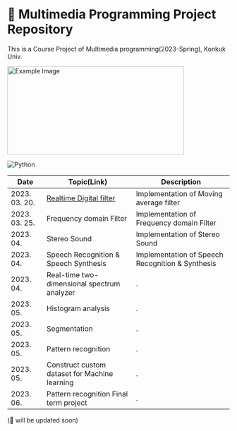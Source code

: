 # 📱 Multimedia Programming Project Repository

This is a Course Project of Multimedia programming(2023-Spring), Konkuk Univ.

<img src="https://user-images.githubusercontent.com/96612168/226812754-edf93c9b-48b0-4235-9ba3-b4877139cab5.png" alt="Example Image" width="400" height="200">


![Python](https://img.shields.io/badge/Python-ecd53f.svg?&style=for-the-badge&logo=Java&logoColor=white)


|Date|Topic(Link)|Description|
|------|---|---|
|2023. 03. 20.|[Realtime Digital filter](https://github.com/versatile0010/Multimedia/tree/main/week3)|Implementation of Moving average filter|
|2023. 03. 25.|Frequency domain Filter|Implementation of Frequency domain Filter|
|2023. 04.|Stereo Sound|Implementation of Stereo Sound|
|2023. 04.|Speech Recognition & Speech Synthesis|Implementation of Speech Recognition & Synthesis|
|2023. 04.|Real-time two-dimensional spectrum analyzer|.|
|2023. 05.|Histogram analysis|.|
|2023. 05.|Segmentation|.|
|2023. 05.|Pattern recognition|.|
|2023. 05.|Construct custom dataset for Machine learning|.|
|2023. 06.|Pattern recognition Final term project|.|


(🔨 will be updated soon)
